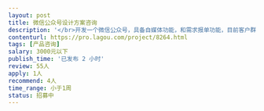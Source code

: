 ```yaml
---                
layout: post       
title: 微信公众号设计方案咨询           
description: '</br>开发一个微信公众号，具备自媒体功能，和需求报单功能，目前客户群体明确，但是如何做好微信公众号的布局，如何很好的达到宣传效果，如何实现客户填报需求，特此聘请有经验的产品经理梳理策划解决方案。</br>要求：1、对开发和运营微信公众号有经验者；</br>          2、地点北京，为提高沟通效果，面谈；</br>          3、具体咨询费用见面前协商；</br>          4、请谨慎投标，恭候实力强的大咖；</br>'     
contenturl: https://pro.lagou.com/project/8264.html      
tags: [产品咨询]            
salary: 3000元以下          
publish_time: '已发布 2 小时'         
review: 55人                   
apply: 1人                   
recommend: 4人                   
time_range: 小于1周              
status: 招募中                  
---                 
```

